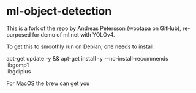 # ml-object-detection

This is a fork of the repo by Andreas Petersson (wootapa on GitHub), re-purposed for demo of ml.net with YOLOv4.

To get this to smoothly run on Debian, one needs to install:

apt-get update -y && apt-get install -y --no-install-recommends \
libgomp1 \
libgdiplus

For MacOS the brew can get you 